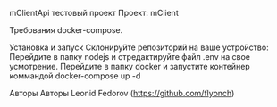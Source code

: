 mClientApi тестовый проект
Проект: mClient


Требования
docker-compose.

Установка и запуск
Склонируйте репозиторий на ваше устройство:
Перейдите в папку nodejs и отредактируйте файл .env на свое усмотрение.
Перейдите в папку docker и запустите контейнер коммандой docker-compose up -d

Авторы
Авторы Leonid Fedorov (https://github.com/flyonch)
